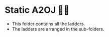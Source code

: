 # Static A2OJ 👨‍💻
* This folder contains all the ladders. 
* The ladders are arranged in the sub-folders.
